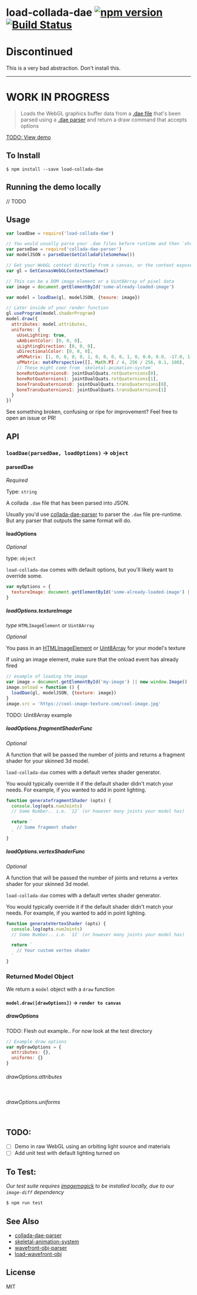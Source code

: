 load-collada-dae [![npm version](https://badge.fury.io/js/load-collada-dae.svg)](http://badge.fury.io/js/load-collada-dae) [![Build Status](https://travis-ci.org/chinedufn/load-collada-dae.svg?branch=master)](https://travis-ci.org/chinedufn/load-collada-dae)
====================

# Discontinued

This is a very bad abstraction. Don't install this.

---

WORK IN PROGRESS
================

> Loads the WebGL graphics buffer data from a [.dae file](https://en.wikipedia.org/wiki/COLLADA) that's been parsed using a [.dae parser](https://github.com/chinedufn/collada-dae-parser) and return a draw command that accepts options

[TODO: View demo]()

## To Install

```
$ npm install --save load-collada-dae
```

## Running the demo locally

// TODO

## Usage

```js
var loadDae = require('load-collada-dae')

// You would usually parse your .dae files before runtime and then `xhr` GET request the pre-parsed JSON
var parseDae = require('collada-dae-parser')
var modelJSON = parseDae(GetColladaFileSomehow())

// Get your WebGL context directly from a canvas, or the context exposed by your favorite library / framework
var gl = GetCanvasWebGLContextSomehow()

// This can be a DOM image element or a Uint8Array of pixel data
var image = document.getElementById('some-already-loaded-image')

var model = loadDae(gl, modelJSON, {texure: image})

// Later inside of your render function
gl.useProgram(model.shaderProgram)
model.draw({
  attributes: model.attributes,
  uniforms: {
    uUseLighting: true,
    uAmbientColor: [0, 0, 0],
    uLightingDirection: [0, 0, 0],
    uDirectionalColor: [0, 0, 0],
    uMVMatrix: [1, 0, 0, 0, 0, 1, 0, 0, 0, 0, 1, 0, 0.0, 0.0, -17.0, 1],
    uPMatrix: mat4Perspective([], Math.PI / 4, 256 / 256, 0.1, 100),
    // These might come from `skeletal-animation-system`
    boneRotQuaternions0: jointDualQuats.rotQuaternions[0],
    boneRotQuaternions1: jointDualQuats.rotQuaternions[1],
    boneTransQuaternions0: jointDualQuats.transQuaternions[0],
    boneTransQuaternions1: jointDualQuats.transQuaternions[1]
  }
})
```

See something broken, confusing or ripe for improvement? Feel free to open an issue or PR!

## API

### `loadDae(parsedDae, loadOptions)` -> `object`

#### parsedDae

*Required*

Type: `string`

A collada `.dae` file that has been parsed into JSON.

Usually you'd use [collada-dae-parser](https://github.com/collada-dae-parser) to parser the `.dae` file pre-runtime.
But any parser that outputs the same format will do.

#### loadOptions

*Optional*

type: `object`

`load-collada-dae` comes with default options, but you'll likely want to override some.

```js
var myOptions = {
  textureImage: document.getElementById('some-already-loaded-image') || new Uint8Array([255, 0, 0, 255])
}
```

##### loadOptions.textureImage

*type* `HTMLImageElement` or `Uint8Array`

*Optional*

You pass in an [HTMLImageElement](https://developer.mozilla.org/en-US/docs/Web/API/HTMLImageElement) or [Uint8Array](https://developer.mozilla.org/en-US/docs/Web/JavaScript/Reference/Global_Objects/Uint8Array) for your model's texture

If using an image element, make sure that the onload event has already fired

```js
// example of loading the image
var image = document.getElementById('my-image') || new window.Image()
image.onload = function () {
  loadDae(gl, modelJSON, {texture: image})
}
image.src = 'https://cool-image-texture.com/cool-image.jpg'
```

TODO: Uint8Array example

##### loadOptions.fragmentShaderFunc

*Optional*

A function that will be passed the number of joints and returns a fragment shader
for your skinned 3d model.

`load-collada-dae` comes with a default vertex shader generator.

You would typically override it if the default shader didn't match your needs.
For example, if you wanted to add in point lighting.

```js
function generatefragmentShader (opts) {
  console.log(opts.numJoints)
  // Some Number.. i.e. `12` (or however many joints your model has)

  return `
    // Some fragment shader
  `
}
```

##### loadOptions.vertexShaderFunc

*Optional*

A function that will be passed the number of joints and returns a vertex shader
for your skinned 3d model.

`load-collada-dae` comes with a default vertex shader generator.

You would typically override it if the default shader didn't match your needs.
For example, if you wanted to add in point lighting.

```js
function generateVertexShader (opts) {
  console.log(opts.numJoints)
  // Some Number.. i.e. `12` (or however many joints your model has)

  return `
    // Your custom vertex shader
  `
}
```


### Returned Model Object

We return a `model` object with a `draw` function

#### `model.draw([drawOptions])` -> `render to canvas`

##### drawOptions

TODO: Flesh out example.. For now look at the test directory

```js
// Example draw options
var myDrawOptions = {
  attributes: {},
  uniforms: {}
}
```

###### drawOptions.attributes

```js
```

###### drawOptions.uniforms

```js
```

## TODO:

- [ ] Demo in raw WebGL using an orbiting light source and materials
- [ ] Add unit test with default lighting turned on

## To Test:

*Our test suite requires [imagemagick](http://www.imagemagick.org/script/index.php) to be installed locally, due to our `image-diff` dependency*

```sh
$ npm run test
```

## See Also

- [collada-dae-parser](https://github.com/chinedufn/collada-dae-parser)
- [skeletal-animation-system](https://github.com/chinedufn/skeletal-animation-system)
- [wavefront-obj-parser](https://github.com/chinedufn/wavefront-obj-parser)
- [load-wavefront-obj](https://github.com/chinedufn/load-wavefront-obj)

## License

MIT
